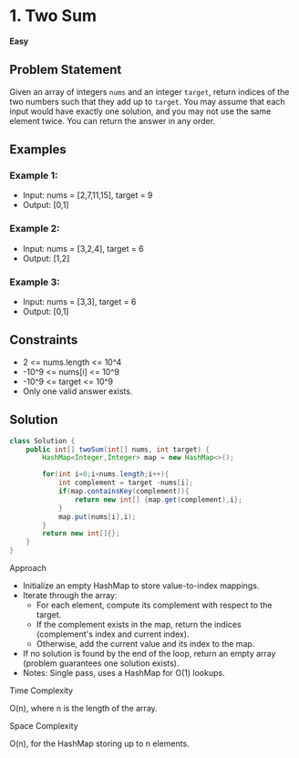 # 1. Two Sum
**Easy**

## Problem Statement
Given an array of integers `nums` and an integer `target`, return indices of the two numbers such that they add up to `target`.
You may assume that each input would have exactly one solution, and you may not use the same element twice.
You can return the answer in any order.

## Examples
### Example 1:
- Input: nums = [2,7,11,15], target = 9
- Output: [0,1]

### Example 2:
- Input: nums = [3,2,4], target = 6
- Output: [1,2]

### Example 3:
- Input: nums = [3,3], target = 6
- Output: [0,1]

## Constraints
- 2 <= nums.length <= 10^4
- -10^9 <= nums[i] <= 10^9
- -10^9 <= target <= 10^9
- Only one valid answer exists.

## Solution
```java
class Solution {
	public int[] twoSum(int[] nums, int target) {
		HashMap<Integer,Integer> map = new HashMap<>();

		for(int i=0;i<nums.length;i++){
			int complement = target -nums[i];
			if(map.containsKey(complement)){
				return new int[] {map.get(complement),i};
			}
			map.put(nums[i],i);
		}
		return new int[]{};
	}
}
```

Approach

- Initialize an empty HashMap to store value-to-index mappings.
- Iterate through the array:
  - For each element, compute its complement with respect to the target.
  - If the complement exists in the map, return the indices (complement's index and current index).
  - Otherwise, add the current value and its index to the map.
- If no solution is found by the end of the loop, return an empty array (problem guarantees one solution exists).
- Notes: Single pass, uses a HashMap for O(1) lookups.

Time Complexity

O(n), where n is the length of the array.

Space Complexity

O(n), for the HashMap storing up to n elements.
